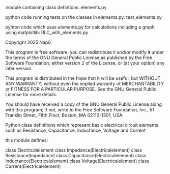 module containing class defintions:
elements.py

python code running tests on the classes in elements.py:
test_elements.py

pyhton code which uses elements.py for calculations including a graph using matplotlib:
RLC_with_elements.py

Copyright 2025 Nap0

This program is free software; you can redistribute it and/or modify
it under the terms of the GNU General Public License as published by
the Free Software Foundation; either version 2 of the License, or
(at your option) any later version.

This program is distributed in the hope that it will be useful,
but WITHOUT ANY WARRANTY; without even the implied warranty of
MERCHANTABILITY or FITNESS FOR A PARTICULAR PURPOSE.  See the
GNU General Public License for more details.

You should have received a copy of the GNU General Public License
along with this program; if not, write to the Free Software
Foundation, Inc., 51 Franklin Street, Fifth Floor, Boston,
MA 02110-1301, USA.

Python class definitions which represent basic electrical circuit elements such as Resistance, Capacitance, Inductance, Voltage and Current

this module defines:

class Electricalelement
class Impedance(Electricalelement)
class Resistance(Impedance)
class Capacitance(Electricalelement)
class Inductance(Electricalelement)
class Voltage(Electricalelement)
class Current(Electricalelement)


